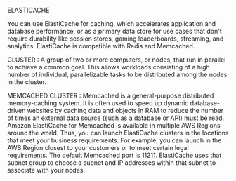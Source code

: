 ELASTICACHE

You can use ElastiCache for caching, which accelerates application and database performance, or as a primary data store for use cases that don't require durability like session stores, gaming leaderboards, streaming, and analytics. ElastiCache is compatible with Redis and Memcached.

CLUSTER : 
A group of two or more computers, or nodes, that run in parallel to achieve a common goal. This allows workloads consisting of a high number of individual, parallelizable tasks to be distributed among the nodes in the cluster.

MEMCACHED CLUSTER : 
Memcached is a general-purpose distributed memory-caching system. It is often used to speed up dynamic database-driven websites by caching data and objects in RAM to reduce the number of times an external data source (such as a database or API) must be read. Amazon ElastiCache for Memcached is available in multiple AWS Regions around the world. Thus, you can launch ElastiCache clusters in the locations that meet your business requirements. For example, you can launch in the AWS Region closest to your customers or to meet certain legal requirements.
The default Memcached port is 11211. ElastiCache uses that subnet group to choose a subnet and IP addresses within that subnet to associate with your nodes.
